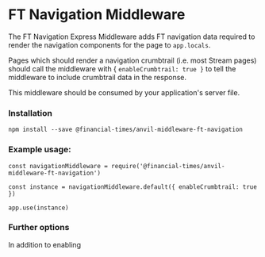 # FT Navigation Middleware

The FT Navigation Express Middleware adds FT navigation data required to render the navigation components for the page to `app.locals`.

Pages which should render a navigation crumbtrail (i.e. most Stream pages) should call the middleware with { `enableCrumbtrail: true }` to tell the middleware to include crumbtrail data in the response.

This middleware should be consumed by your application's server file.


### Installation
```
npm install --save @financial-times/anvil-middleware-ft-navigation
```


### Example usage:
```
const navigationMiddleware = require('@financial-times/anvil-middleware-ft-navigation')

const instance = navigationMiddleware.default({ enableCrumbtrail: true })

app.use(instance)
```

### Further options

In addition to enabling 

